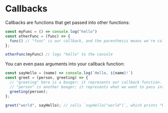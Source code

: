 # Callbacks

Callbacks are functions that get passed into other functions:

```javascript
const myFunc = () => console.log("hello")
const otherFunc = (func) => {
  func() // "func" is our callback, and the parenthesis means we're calling/invoking/running it.
};

otherFunc(myFunc) // logs "hello" to the console
```

You can even pass arguments into your callback function:

```javascript
const sayHello = (name) => console.log(`Hello, ${name}!`)
const greet = (person, greeting) => {
  // "greeting" here is a booger; it represents our callback function.
  // "person" is another booger; it represents what we want to pass into our callback.
  greeting(person);
};

greet("world", sayHello); // calls `sayHello("world")`, which prints "Hello, world!" to the console
```
